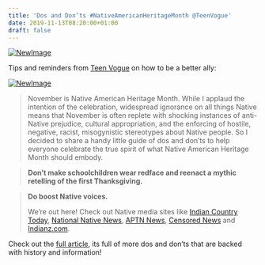 ```yaml
---
title: 'Dos and Don’ts #NativeAmericanHeritageMonth @TeenVogue'
date: 2019-11-13T08:20:00+01:00
draft: false
---
```


[![NewImage](https://cdn-blog.adafruit.com/uploads/2019/11/NewImage-19.png "NewImage.png")](https://blog.adafruit.com/tag/native-american-heritage-month/)

Tips and reminders from [Teen Vogue](https://www.teenvogue.com/story/native-american-heritage-month-how-celebrate) on how to be a better ally:

[![NewImage](https://cdn-blog.adafruit.com/uploads/2019/11/NewImage-20.png "NewImage.png")](https://www.teenvogue.com/story/native-american-heritage-month-how-celebrate)

> November is Native American Heritage Month. While I applaud the intention of the celebration, widespread ignorance on all things Native means that November is often replete with shocking instances of anti-Native prejudice, cultural appropriation, and the enforcing of hostile, negative, racist, misogynistic stereotypes about Native people. So I decided to share a handy little guide of dos and don’ts to help everyone celebrate the true spirit of what Native American Heritage Month should embody.

> **Don’t make schoolchildren wear redface and reenact a mythic retelling of the first Thanksgiving.**

> **Do boost Native voices.**
> 
> We’re out here! Check out Native media sites like [Indian Country Today](https://newsmaven.io/indiancountrytoday/), [National Native News](https://www.nativenews.net/), [APTN News](https://aptnnews.ca/), [Censored News](https://bsnorrell.blogspot.com/) and [Indianz.com](http://indianz.com/).

Check out the [full article](https://www.teenvogue.com/story/native-american-heritage-month-how-celebrate), its full of more dos and don’ts that are backed with history and information!